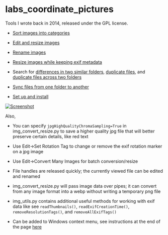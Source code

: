 # labs\_coordinate\_pictures

Tools I wrote back in 2014, released under the GPL license. 

* [Sort images into categories](https://moltenjs.com/page/labs-coordinate-pictures/doc/sorting_images.html)  

* [Edit and resize images](https://moltenjs.com/page/labs-coordinate-pictures/doc/modifying_images.html)  

* [Rename images](https://moltenjs.com/page/labs-coordinate-pictures/doc/renaming_images.html)  

* [Resize images while keeping exif metadata](https://moltenjs.com/page/labs-coordinate-pictures/doc/keeping_metadata.html)  

* Search for [differences in two similar folders](https://moltenjs.com/page/labs-coordinate-pictures/doc/search_differences.html), [duplicate files](https://moltenjs.com/page/labs-coordinate-pictures/doc/search_duplicates.html), and [duplicate files across two folders](https://moltenjs.com/page/labs-coordinate-pictures/doc/search_duplicates_two.html)

* [Sync files from one folder to another](https://moltenjs.com/page/labs-coordinate-pictures/doc/syncing_files.html)  

* [Set up and install](https://moltenjs.com/page/labs-coordinate-pictures/doc/download_and_setup.html)  

<a href="#">![Screenshot](https://moltenjs.com/page/labs-coordinate-pictures/doc/modifying-images-menu.png)</a>

Also,

* You can specify `jpgHighQualityChromaSampling=True` in img\_convert\_resize.py to save a higher quality jpg file that will better preserve certain details, like red text

* Use Edit->Set Rotation Tag to change or remove the exif rotation marker on a jpg image

* Use Edit->Convert Many Images for batch conversion/resize

* File handles are released quickly; the currently viewed file can be edited and renamed

* img\_convert\_resize.py will pass image data over pipes; it can convert from any image format into a webp without writing a temporary png file

* img\_utils.py contains additional useful methods for working with exif data like see `readThumbnails()`, `readExifCreationTime()`, `removeResolutionTags()`, and `removeAllExifTags()`

* Can be added to Windows context menu, see instructions at the end of the page [here](https://moltenjs.com/page/labs-coordinate-pictures/doc/download_and_setup.html)
